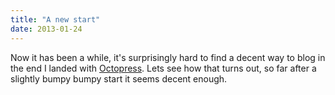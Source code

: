 ```yaml
---
title: "A new start"
date: 2013-01-24
---
```


Now it has been a while, it's surprisingly hard to find a decent way to blog in the end I landed with [Octopress](http://octropress.org). Lets see how that turns out, so far after a slightly bumpy bumpy start it seems decent enough.